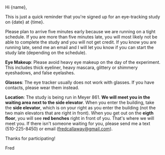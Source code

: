 Hi {name},

This is just a quick reminder that you're signed up for an eye-tracking study on {date} at {time}. 

Please plan to arrive five minutes early because we are running on a tight schedule.
If you are more than five minutes late, you will most likely not be able to complete the study and you will not get credit. If you know you are running late, send me an email
and I will let you know if you can start the study late (depending on the schedule).

__Eye Makeup__: Please avoid heavy eye makeup on the day of the experiment. This includes thick eyeliner, heavy mascara, glittery or shimmery eyeshadows, and false eyelashes. 

__Glasses__: The eye tracker usually does not work with glasses. If you have contacts, please wear them instead.

__Location__: The study is being run in Meyer 861. **We will meet you in the waiting area next to the side elevator**. When you enter the building, take the **side elevator**, which is on your right as you enter the building (not the two main elevators that are right in front). When you get out on the **eigth floor**, you will see **red benches** right in front of you. That's where we will meet you. If there isn't someone waiting for you, please send me a text (510-225-8450) or email (fredcallaway@gmail.com).

Thanks for participating!

Fred